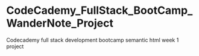 # CodeCademy_FullStack_BootCamp_WanderNote_Project
Codecademy full stack development bootcamp semantic html week 1 project
